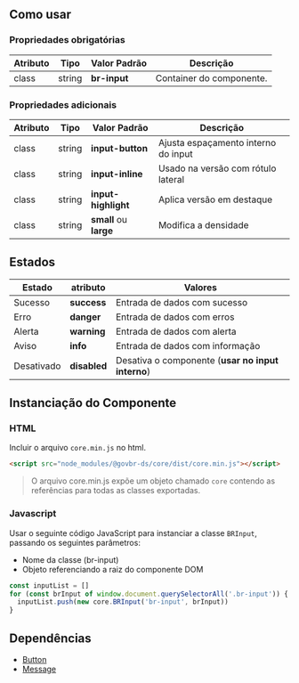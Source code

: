 [version]: # (15.1.2)

## Como usar

### Propriedades obrigatórias

| Atributo | Tipo   | Valor Padrão | Descrição                |
| -------- | ------ | ------------ | ------------------------ |
| class    | string | **br-input** | Container do componente. |

### Propriedades adicionais

| Atributo | Tipo   | Valor Padrão           | Descrição                           |
| -------- | ------ | ---------------------- | ----------------------------------- |
| class    | string | **input-button**       | Ajusta espaçamento interno do input |
| class    | string | **input-inline**       | Usado na versão com rótulo lateral  |
| class    | string | **input-highlight**    | Aplica versão em destaque           |
| class    | string | **small** ou **large** | Modifica a densidade                |

## Estados

| Estado     | atributo     | Valores                                           |
| ---------- | ------------ | ------------------------------------------------- |
| Sucesso    | **success**  | Entrada de dados com sucesso                      |
| Erro       | **danger**   | Entrada de dados com erros                        |
| Alerta     | **warning**  | Entrada de dados com alerta                       |
| Aviso      | **info**     | Entrada de dados com informação                   |
| Desativado | **disabled** | Desativa o componente (**usar no input interno**) |

## Instanciação do Componente

### HTML

Incluir o arquivo `core.min.js` no html.

```html
<script src="node_modules/@govbr-ds/core/dist/core.min.js"></script>
```

> O arquivo core.min.js expõe um objeto chamado `core` contendo as referências para todas as classes exportadas.

### Javascript

Usar o seguinte código JavaScript para instanciar a classe `BRInput`, passando os seguintes parâmetros:

-   Nome da classe (br-input)
-   Objeto referenciando a raiz do componente DOM

```javascript
const inputList = []
for (const brInput of window.document.querySelectorAll('.br-input')) {
  inputList.push(new core.BRInput('br-input', brInput))
}
```

## Dependências

-   [Button](/ds/components/button)
-   [Message](/ds/components/message)
